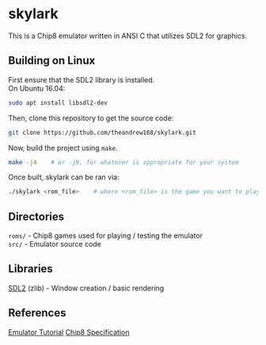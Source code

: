 # skylark
This is a Chip8 emulator written in ANSI C that utilizes SDL2 for graphics.

## Building on Linux
First ensure that the SDL2 library is installed.  
On Ubuntu 16.04:
```bash
sudo apt install libsdl2-dev
```
Then, clone this repository to get the source code:
```bash
git clone https://github.com/theandrew168/skylark.git
```
Now, build the project using `make`.
```bash
make -j4    # or -jN, for whatever is appropriate for your system
```
Once built, skylark can be ran via:
```bash
./skylark <rom_file>    # where <rom_file> is the game you want to play
```

## Directories
`roms/` - Chip8 games used for playing / testing the emulator  
`src/`  - Emulator source code  

## Libraries
[SDL2](https://www.libsdl.org/index.php) (zlib) - Window creation / basic rendering  

## References
[Emulator Tutorial](http://www.multigesture.net/articles/how-to-write-an-emulator-chip-8-interpreter/)
[Chip8 Specification](http://devernay.free.fr/hacks/chip8/C8TECH10.HTM)

